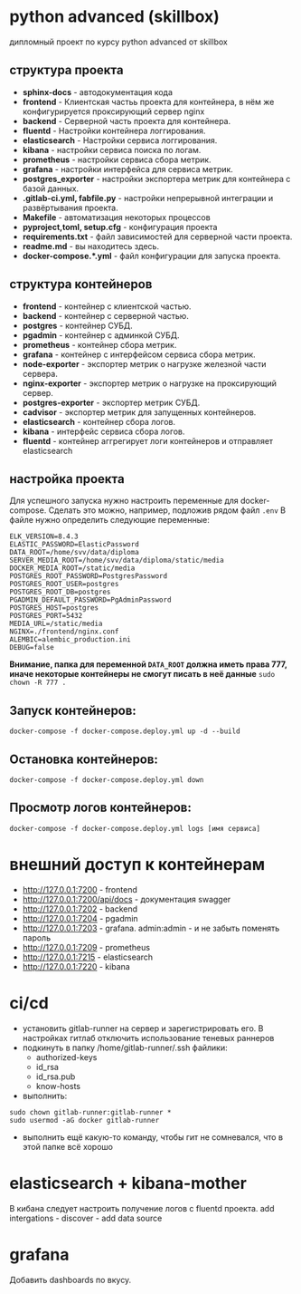 # python advanced (skillbox)

дипломный проект по курсу python advanced от skillbox

## структура проекта
* **sphinx-docs** - автодокументация кода
* **frontend** - Клиентская частьь проекта для контейнера, в нём же конфигурируется проксирующий сервер nginx
* **backend** - Серверной часть проекта для контейнера.
* **fluentd** - Настройки контейнера логгирования.
* **elasticsearch** - Настройки сервиса логгирования.
* **kibana** - настройки сервиса поиска по логам.
* **prometheus** - настройки сервиса сбора метрик.
* **grafana** - настройки интерфейса для сервиса метрик.
* **postgres_exporter** - настройки экспортера метрик для контейнера с базой данных.
* **.gitlab-ci.yml, fabfile.py** - настройки непрерывной интеграции и развёртывания проекта.
* **Makefile** - автоматизация некоторых процессов
* **pyproject,toml, setup.cfg** - конфигурация проекта
* **requirements.txt** - файл зависимостей для серверной части проекта.
* **readme.md** - вы находитесь здесь.
* **docker-compose.*.yml** - файл конфигурации для запуска проекта.

## структура контейнеров
* **frontend** - контейнер с клиентской частью. 
* **backend** - контейнер с серверной частью.
* **postgres** - контейнер СУБД.
* **pgadmin** - контейнер с админкой СУБД.
* **prometheus** - контейнер сбора метрик.
* **grafana** - контейнер с интерфейсом сервиса сбора метрик.
* **node-exporter** - экспортер метрик о нагрузке железной части сервера.
* **nginx-exporter** - экспортер метрик о нагрузке на проксирующий сервер. 
* **postgres-exporter** - экспортер метрик СУБД.
* **cadvisor** - экспортер метрик для запущенных контейнеров.
* **elasticsearch** - контейнер сбора логов.
* **kibana** - интерфейс сервиса сбора логов.
* **fluentd** - контейнер аггрегирует логи контейнеров и отправляет elasticsearch

## настройка проекта
Для успешного запуска нужно настроить переменные для docker-compose. Сделать это можно, например, подложив рядом файл ```.env```
В файле нужно определить следующие переменные:
```
ELK_VERSION=8.4.3
ELASTIC_PASSWORD=ElasticPassword
DATA_ROOT=/home/svv/data/diploma
SERVER_MEDIA_ROOT=/home/svv/data/diploma/static/media
DOCKER_MEDIA_ROOT=/static/media
POSTGRES_ROOT_PASSWORD=PostgresPassword
POSTGRES_ROOT_USER=postgres
POSTGRES_ROOT_DB=postgres
PGADMIN_DEFAULT_PASSWORD=PgAdminPassword
POSTGRES_HOST=postgres
POSTGRES_PORT=5432
MEDIA_URL=/static/media
NGINX=./frontend/nginx.conf
ALEMBIC=alembic_production.ini
DEBUG=false
```
**Внимание, папка для переменной ```DATA_ROOT``` должна иметь права 777, иначе некоторые контейнеры не смогут писать в неё данные**
```sudo chown -R 777 .```


## Запуск контейнеров:
```shell
docker-compose -f docker-compose.deploy.yml up -d --build
```
## Остановка контейнеров:
```shell
docker-compose -f docker-compose.deploy.yml down
```
## Просмотр логов контейнеров:
```shell
docker-compose -f docker-compose.deploy.yml logs [имя сервиса]
```

# внешний доступ к контейнерам
* http://127.0.0.1:7200 - frontend
* http://127.0.0.1:7200/api/docs - документация swagger
* http://127.0.0.1:7202 - backend
* http://127.0.0.1:7204 - pgadmin
* http://127.0.0.1:7203 - grafana. admin:admin - и не забыть поменять пароль
* http://127.0.0.1:7209 - prometheus
* http://127.0.0.1:7215 - elasticsearch
* http://127.0.0.1:7220 - kibana

# ci/cd
  * установить gitlab-runner на сервер и зарегистрировать его. В настройках гитлаб отключить использование теневых раннеров
  * подкинуть в папку /home/gitlab-runner/.ssh файлики:
    * authorized-keys
    * id_rsa
    * id_rsa.pub
    * know-hosts
  * выполнить:

```shell
sudo chown gitlab-runner:gitlab-runner *
sudo usermod -aG docker gitlab-runner
```
  * выполнить ещё какую-то команду, чтобы гит не сомневался, что в этой папке всё хорошо

# elasticsearch + kibana-mother
В кибана следует настроить получение логов с fluentd проекта. add intergations - discover - add data source

# grafana
Добавить dashboards по вкусу.